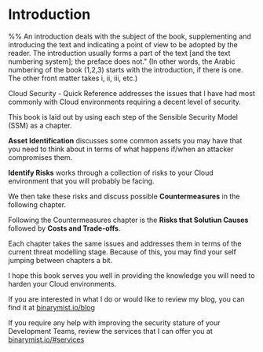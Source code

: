 # Introduction

%% An introduction deals with the subject of the book, supplementing and introducing the text and indicating a point of view to be adopted by the reader. The introduction usually forms a part of the text [and the text numbering system]; the preface does not." (In other words, the Arabic numbering of the book (1,2,3) starts with the introduction, if there is one. The other front matter takes i, ii, iii, etc.)







Cloud Security - Quick Reference addresses the issues that I have had most commonly with Cloud environments requiring a decent level of security.

This book is laid out by using each step of the Sensible Security Model (SSM) as a chapter.

**Asset Identification** discusses some common assets you may have that you need to think about in terms of what happens if/when an attacker compromises them.

**Identify Risks** works through a collection of risks to your Cloud environment that you will probably be facing.

We then take these risks and discuss possible **Countermeasures** in the following chapter.

Following the Countermeasures chapter is the **Risks that Solutiun Causes** followed by **Costs and Trade-offs**.

Each chapter takes the same issues and addresses them in terms of the current threat modelling stage. Because of this, you may find your self jumping between chapters a bit.


I hope this book serves you well in providing the knowledge you will need to harden your Cloud environments.

If you are interested in what I do or would like to review my blog, you can find it at [binarymist.io/blog](https://binarymist.io/blog)

If you require any help with improving the security stature of your Development Teams, review the services that I can offer you at [binarymist.io/#services](https://binarymist.io/#services)
